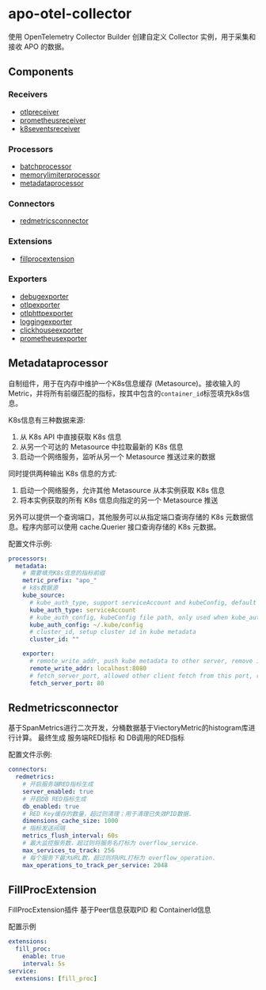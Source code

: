 # apo-otel-collector

使用 OpenTelemetry Collector Builder 创建自定义 Collector 实例，用于采集和接收 APO 的数据。

## Components
### Receivers
- [otlpreceiver](https://github.com/open-telemetry/opentelemetry-collector/tree/main/receiver/otlpreceiver)
- [prometheusreceiver](https://github.com/open-telemetry/opentelemetry-collector-contrib/tree/main/receiver/prometheusreceiver)
- [k8seventsreceiver](https://github.com/open-telemetry/opentelemetry-collector-contrib/tree/main/receiver/k8seventsreceiver)

### Processors
- [batchprocessor](https://github.com/open-telemetry/opentelemetry-collector/tree/main/processor/batchprocessor)
- [memorylimiterprocessor](https://github.com/open-telemetry/opentelemetry-collector/tree/main/processor/memorylimiterprocessor)
- [metadataprocessor](./pkg/processor/metadataprocessor)

### Connectors
- [redmetricsconnector](./pkg/connector/redmetricsconnector)

### Extensions
- [fillprocextension](./pkg/extension/fillprocextension)

### Exporters
- [debugexporter](https://github.com/open-telemetry/opentelemetry-collector/tree/main/exporter/debugexporter)
- [otlpexporter](https://github.com/open-telemetry/opentelemetry-collector/tree/main/exporter/otlpexporter)
- [otlphttpexporter](https://github.com/open-telemetry/opentelemetry-collector/tree/main/exporter/otlphttpexporter)
- [loggingexporter](https://github.com/open-telemetry/opentelemetry-collector/tree/main/exporter/loggingexporter)
- [clickhouseexporter](https://github.com/open-telemetry/opentelemetry-collector-contrib/tree/main/exporter/clickhouseexporter)
- [prometheusexporter](https://github.com/open-telemetry/opentelemetry-collector-contrib/tree/main/exporter/prometheusexporter)

## Metadataprocessor

自制组件，用于在内存中维护一个K8s信息缓存 (Metasource)。接收输入的Metric，并将所有前缀匹配的指标，按其中包含的`container_id`标签填充k8s信息。

K8s信息有三种数据来源:

1. 从 K8s API 中直接获取 K8s 信息
2. 从另一个可达的 Metasource 中拉取最新的 K8s 信息
3. 启动一个网络服务，监听从另一个 Metasource 推送过来的数据

同时提供两种输出 K8s 信息的方式:

1. 启动一个网络服务，允许其他 Metasource 从本实例获取 K8s 信息
2. 将本实例获取的所有 K8s 信息向指定的另一个 Metasource 推送

另外可以提供一个查询端口，其他服务可以从指定端口查询存储的 K8s 元数据信息。程序内部可以使用 cache.Querier 接口查询存储的 K8s 元数据。

配置文件示例:

```yaml
processors:
  metadata:
    # 需要填充K8s信息的指标前缀
    metric_prefix: "apo_"
    # k8s数据源
    kube_source:
      # kube_auth_type, support serviceAccount and kubeConfig, default is serviceAccount
      kube_auth_type: serviceAccount
      # kube_auth_config, kubeConfig file path, only used when kube_auth_type is kubeConfig
      kube_auth_config: ~/.kube/config
      # cluster_id, setup cluster id in kube metadata
      cluster_id: ""

    exporter:
      # remote_write_addr, push kube metadata to other server, remove if not need
      remote_write_addr: localhost:8080
      # fetch_server_port, allowed other client fetch from this port, remove if not need
      fetch_server_port: 80
```

## Redmetricsconnector
基于SpanMetrics进行二次开发，分桶数据基于ViectoryMetric的histogram库进行计算。
最终生成 服务端RED指标 和 DB调用的RED指标

配置文件示例:
```yaml
connectors:
  redmetrics:
    # 开启服务端RED指标生成
    server_enabled: true
    # 开启DB RED指标生成
    db_enabled: true
    # RED Key缓存的数量，超过则清理；用于清理已失效PID数据.
    dimensions_cache_size: 1000
    # 指标发送间隔
    metrics_flush_interval: 60s
    # 最大监控服务数，超过则将服务名打标为 overflow_service.
    max_services_to_track: 256
    # 每个服务下最大URL数，超过则将URL打标为 overflow_operation.
    max_operations_to_track_per_service: 2048
```

## FillProcExtension
FillProcExtension插件 基于Peer信息获取PID 和 ContainerId信息

配置示例
```yaml
extensions:
  fill_proc:
    enable: true
    interval: 5s
service:
  extensions: [fill_proc]
```